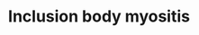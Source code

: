 ---
annotations:
- id: CL:0000187
  parent: native cell
  type: Cell Type Ontology
  value: muscle cell
- id: PW:0000013
  parent: disease pathway
  type: Pathway Ontology
  value: disease pathway
- id: DOID:3429
  type: Disease Ontology
  value: inclusion body myositis
authors:
- Fehrhart
- Eweitz
- Tabbassidaloii
communities:
- RareDiseases
description: 'Inclusion body myositis (IBM) is a rare muscle degeneration diseases.
  It is caused by presumably both genetic risk factors and environmental factors stimulated
  by increasing age. The mechanism of pathogenicity includes inflammation, ER stress/unfolded
  protein response, and disturbed autophagy, which leads to an accumulation of inclusions.
  The mechanism is similar to Alzheimer''s disease and Parkinson''s disease in neurons.
  This pathway is based on Figure 1 of Askanas V. et al. 2015. '
last-edited: 2023-02-14
ndex: 354c0194-da34-11eb-b666-0ac135e8bacf
organisms:
- Homo sapiens
redirect_from:
- /index.php/Pathway:WP5120
- /instance/WP5120
- /instance/WP5120_rr125416
revision: r125416
schema-jsonld:
- '@context': https://schema.org/
  '@id': https://wikipathways.github.io/pathways/WP5120.html
  '@type': Dataset
  creator:
    '@type': Organization
    name: WikiPathways
  description: 'Inclusion body myositis (IBM) is a rare muscle degeneration diseases.
    It is caused by presumably both genetic risk factors and environmental factors
    stimulated by increasing age. The mechanism of pathogenicity includes inflammation,
    ER stress/unfolded protein response, and disturbed autophagy, which leads to an
    accumulation of inclusions. The mechanism is similar to Alzheimer''s disease and
    Parkinson''s disease in neurons. This pathway is based on Figure 1 of Askanas
    V. et al. 2015. '
  keywords:
  - AbPP
  - BACE1
  - MAPT
  - MSTN
  - NCSTN
  - NFKB1
  - NFKB2
  - PSEN1
  - PSEN2
  - PSENEN
  - SIRT1
  - beta-APP
  - fibrillar beta-APP
  license: CC0
  name: Inclusion body myositis
seo: CreativeWork
title: Inclusion body myositis
wpid: WP5120
---